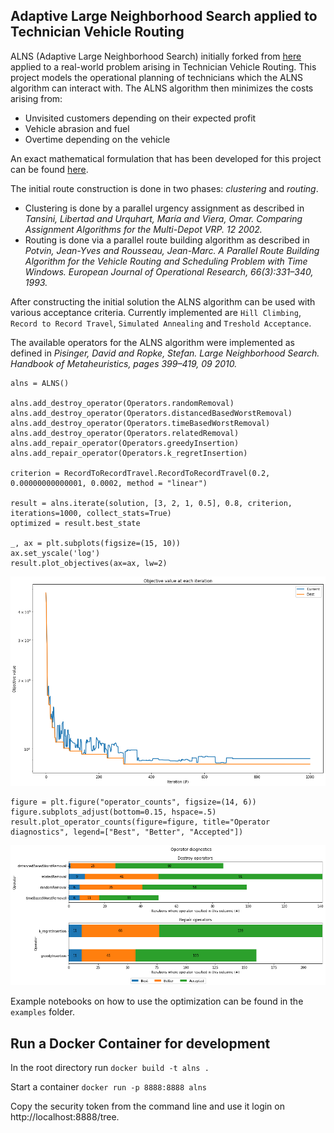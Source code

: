 ## Adaptive Large Neighborhood Search applied to Technician Vehicle Routing

ALNS (Adaptive Large Neighborhood Search) initially forked from [here](https://github.com/N-Wouda/ALNS) applied to a real-world problem arising in Technician Vehicle Routing. This project models the operational planning of technicians which the ALNS algorithm can interact with. The ALNS algorithm then minimizes the costs arising from:

* Unvisited customers depending on their expected profit
* Vehicle abrasion and fuel
* Overtime depending on the vehicle

An exact mathematical formulation that has been developed for this project can be found [here](docs/Problem.pdf).

The initial route construction is done in two phases: *clustering* and *routing*.

* Clustering is done by a parallel urgency assignment as described in *Tansini, Libertad and Urquhart, María and Viera, Omar. Comparing Assignment Algorithms for the Multi-Depot VRP. 12 2002.*
* Routing is done via a parallel route building algorithm as described in *Potvin, Jean-Yves and Rousseau, Jean-Marc. A Parallel Route Building Algorithm for the Vehicle Routing and Scheduling Problem with Time Windows. European Journal of Operational Research, 66(3):331–340, 1993.*

After constructing the initial solution the ALNS algorithm can be used with various acceptance criteria. Currently implemented are `Hill Climbing`, `Record to Record Travel`, `Simulated Annealing` and `Treshold Acceptance`. 

The available operators for the ALNS algorithm were implemented as defined in *Pisinger, David and Ropke, Stefan. Large Neighborhood Search. Handbook of Metaheuristics, pages 399–419, 09 2010.* 

```
alns = ALNS()

alns.add_destroy_operator(Operators.randomRemoval)
alns.add_destroy_operator(Operators.distancedBasedWorstRemoval)
alns.add_destroy_operator(Operators.timeBasedWorstRemoval)
alns.add_destroy_operator(Operators.relatedRemoval)
alns.add_repair_operator(Operators.greedyInsertion)
alns.add_repair_operator(Operators.k_regretInsertion)

criterion = RecordToRecordTravel.RecordToRecordTravel(0.2, 0.00000000000001, 0.0002, method = "linear")

result = alns.iterate(solution, [3, 2, 1, 0.5], 0.8, criterion, iterations=1000, collect_stats=True)
optimized = result.best_state

_, ax = plt.subplots(figsize=(15, 10))
ax.set_yscale('log')
result.plot_objectives(ax=ax, lw=2)
```
![](docs/rrt_example.png)


```
figure = plt.figure("operator_counts", figsize=(14, 6))
figure.subplots_adjust(bottom=0.15, hspace=.5)
result.plot_operator_counts(figure=figure, title="Operator diagnostics", legend=["Best", "Better", "Accepted"])
```

![](docs/rrt_example2.png)

Example notebooks on how to use the optimization can be found in the `examples` folder.

## Run a Docker Container for development

In the root directory run `docker build -t alns .`

Start a container `docker run -p 8888:8888 alns`

Copy the security token from the command line and use it login on http://localhost:8888/tree. 
